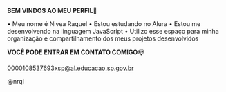 **BEM VINDOS AO MEU PERFIL**🩷

• Meu nome é Nivea Raquel
• Estou estudando no Alura 
• Estou me desenvolvendo na linguagem JavaScript 
• Utilizo esse espaço para minha organização e compartilhamento dos meus projetos desenvolvidos

**VOCÊ PODE ENTRAR EM CONTATO COMIGO**📪

0000108537693xsp@al.educacao.sp.gov.br

@nrql
